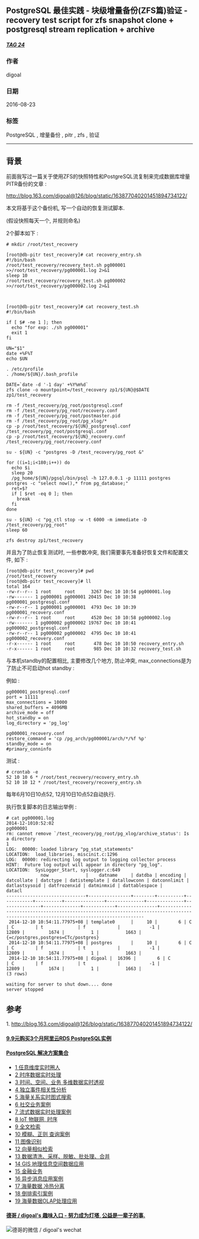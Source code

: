 ## PostgreSQL 最佳实践 - 块级增量备份(ZFS篇)验证 - recovery test script for zfs snapshot clone + postgresql stream replication + archive   
##### [TAG 24](../class/24.md)
                        
### 作者                       
digoal                        
                        
### 日期                      
2016-08-23                             
                        
### 标签                      
PostgreSQL , 增量备份 , pitr , zfs , 验证                                                
                        
----                      
                        
## 背景            
前面我写过一篇关于使用ZFS的快照特性和PostgreSQL流复制来完成数据库增量PITR备份的文章 :   
  
http://blog.163.com/digoal@126/blog/static/163877040201451894734122/  
  
本文将基于这个备份机, 写一个自动的恢复测试脚本.  
  
(假设快照每天一个, 并规则命名)  
  
2个脚本如下 :   
  
```  
# mkdir /root/test_recovery  
  
[root@db-pitr test_recovery]# cat recovery_entry.sh  
#!/bin/bash  
/root/test_recovery/recovery_test.sh pg000001 >>/root/test_recovery/pg000001.log 2>&1  
sleep 10  
/root/test_recovery/recovery_test.sh pg000002 >>/root/test_recovery/pg000002.log 2>&1  
  
  
  
[root@db-pitr test_recovery]# cat recovery_test.sh   
#!/bin/bash  
  
if [ $# -ne 1 ]; then  
  echo "for exp: ./sh pg000001"  
  exit 1  
fi  
  
UN="$1"  
date +%F%T  
echo $UN  
  
. /etc/profile  
. /home/${UN}/.bash_profile  
  
DATE=`date -d '-1 day' +%Y%m%d`  
zfs clone -o mountpoint=/test_recovery zp1/${UN}@$DATE zp1/test_recovery  
  
rm -f /test_recovery/pg_root/postgresql.conf  
rm -f /test_recovery/pg_root/recovery.conf  
rm -f /test_recovery/pg_root/postmaster.pid  
rm -f /test_recovery/pg_root/pg_xlog/*  
cp -p /root/test_recovery/${UN}_postgresql.conf /test_recovery/pg_root/postgresql.conf  
cp -p /root/test_recovery/${UN}_recovery.conf /test_recovery/pg_root/recovery.conf  
  
su - ${UN} -c "postgres -D /test_recovery/pg_root &"  
  
for ((i=1;i<180;i++)) do  
  echo $i  
  sleep 20  
  /pg_home/${UN}/pgsql/bin/psql -h 127.0.0.1 -p 11111 postgres postgres -c "select now(),* from pg_database;"  
  ret=$?  
  if [ $ret -eq 0 ]; then  
    break  
  fi  
done  
  
su - ${UN} -c "pg_ctl stop -w -t 6000 -m immediate -D /test_recovery/pg_root"  
sleep 60  
  
zfs destroy zp1/test_recovery  
```  
  
并且为了防止恢复测试时, 一些参数冲突, 我们需要事先准备好恢复文件和配置文件, 如下 :   
  
```  
[root@db-pitr test_recovery]# pwd  
/root/test_recovery  
[root@db-pitr test_recovery]# ll  
total 164  
-rw-r--r-- 1 root     root      3267 Dec 10 10:54 pg000001.log  
-rw------- 1 pg000001 pg000001 20415 Dec 10 10:38 pg000001_postgresql.conf  
-rw-r--r-- 1 pg000001 pg000001  4793 Dec 10 10:39 pg000001_recovery.conf  
-rw-r--r-- 1 root     root      4520 Dec 10 10:58 pg000002.log  
-rw------- 1 pg000002 pg000002 19767 Dec 10 10:41 pg000002_postgresql.conf  
-rw-r--r-- 1 pg000002 pg000002  4795 Dec 10 10:41 pg000002_recovery.conf  
-r-x------ 1 root     root       478 Dec 10 10:50 recovery_entry.sh  
-r-x------ 1 root     root       985 Dec 10 10:32 recovery_test.sh  
```  
  
与本机standby的配置相比, 主要修改几个地方, 防止冲突, max_connections是为了防止不可启动hot standby :   
  
例如 :   
  
```  
pg000001_postgresql.conf  
port = 11111  
max_connections = 10000  
shared_buffers = 4096MB  
archive_mode = off  
hot_standby = on  
log_directory = 'pg_log'  
  
pg000001_recovery.conf  
restore_command = 'cp /pg_arch/pg000001/arch/*/%f %p'  
standby_mode = on  
#primary_conninfo  
```  
  
测试 :   
  
```  
# crontab -e  
52 10 10 6 * /root/test_recovery/recovery_entry.sh  
52 10 10 12 * /root/test_recovery/recovery_entry.sh  
```  
  
每年6月10日10点52, 12月10日10点52自动执行.  
  
执行恢复脚本的日志输出举例 :   
  
```  
# cat pg000001.log   
2014-12-1010:52:02  
pg000001  
rm: cannot remove `/test_recovery/pg_root/pg_xlog/archive_status': Is a directory  
1  
LOG:  00000: loaded library "pg_stat_statements"  
LOCATION:  load_libraries, miscinit.c:1296  
LOG:  00000: redirecting log output to logging collector process  
HINT:  Future log output will appear in directory "pg_log".  
LOCATION:  SysLogger_Start, syslogger.c:649  
             now              |    datname     | datdba | encoding | datcollate | datctype | datistemplate | datallowconn | datconnlimit | datlastsysoid | datfrozenxid | datminmxid | dattablespace |                                                                datacl                                                                  
------------------------------+----------------+--------+----------+------------+----------+---------------+--------------+--------------+---------------+--------------+------------+---------------+--------------------------------------------------------------------------------------------------------------------------------------  
 2014-12-10 10:54:11.77975+08 | template0      |     10 |        6 | C          | C        | t             | f            |           -1 |         12809 |         1674 |          1 |          1663 | {=c/postgres,postgres=CTc/postgres}  
 2014-12-10 10:54:11.77975+08 | postgres       |     10 |        6 | C          | C        | f             | t            |           -1 |         12809 |         1674 |          1 |          1663 |   
 2014-12-10 10:54:11.77975+08 | digoal |  16396 |        6 | C          | C        | f             | t            |           -1 |         12809 |         1674 |          1 |          1663 |   
(3 rows)  
  
waiting for server to shut down.... done  
server stopped  
```  
  
## 参考  
1\. http://blog.163.com/digoal@126/blog/static/163877040201451894734122/  
    
  
  
  
  
  
  
  
  
  
  
  
  
  
  
  
  
  
  
  
  
  
  
  
  
  
  
  
  
  
  
  
  
  
  
  
  
  
  
  
  
  
  
  
  
  
  
  
  
  
  
  
  
  
  
  
#### [9.9元购买3个月阿里云RDS PostgreSQL实例](https://www.aliyun.com/database/postgresqlactivity "57258f76c37864c6e6d23383d05714ea")
  
  
#### [PostgreSQL 解决方案集合](https://yq.aliyun.com/topic/118 "40cff096e9ed7122c512b35d8561d9c8")
- [1 任意维度实时圈人](https://yq.aliyun.com/topic/118 "40cff096e9ed7122c512b35d8561d9c8")
- [2 时序数据实时处理](https://yq.aliyun.com/topic/118 "40cff096e9ed7122c512b35d8561d9c8")
- [3 时间、空间、业务 多维数据实时透视](https://yq.aliyun.com/topic/118 "40cff096e9ed7122c512b35d8561d9c8")
- [4 独立事件相关性分析](https://yq.aliyun.com/topic/118 "40cff096e9ed7122c512b35d8561d9c8")
- [5 海量关系实时图式搜索](https://yq.aliyun.com/topic/118 "40cff096e9ed7122c512b35d8561d9c8")
- [6 社交业务案例](https://yq.aliyun.com/topic/118 "40cff096e9ed7122c512b35d8561d9c8")
- [7 流式数据实时处理案例](https://yq.aliyun.com/topic/118 "40cff096e9ed7122c512b35d8561d9c8")
- [8 IoT 物联网, 时序](https://yq.aliyun.com/topic/118 "40cff096e9ed7122c512b35d8561d9c8")
- [9 全文检索](https://yq.aliyun.com/topic/118 "40cff096e9ed7122c512b35d8561d9c8")
- [10 模糊、正则 查询案例](https://yq.aliyun.com/topic/118 "40cff096e9ed7122c512b35d8561d9c8")
- [11 图像识别](https://yq.aliyun.com/topic/118 "40cff096e9ed7122c512b35d8561d9c8")
- [12 向量相似检索](https://yq.aliyun.com/topic/118 "40cff096e9ed7122c512b35d8561d9c8")
- [13 数据清洗、采样、脱敏、批处理、合并](https://yq.aliyun.com/topic/118 "40cff096e9ed7122c512b35d8561d9c8")
- [14 GIS 地理信息空间数据应用](https://yq.aliyun.com/topic/118 "40cff096e9ed7122c512b35d8561d9c8")
- [15 金融业务](https://yq.aliyun.com/topic/118 "40cff096e9ed7122c512b35d8561d9c8")
- [16 异步消息应用案例](https://yq.aliyun.com/topic/118 "40cff096e9ed7122c512b35d8561d9c8")
- [17 海量数据 冷热分离](https://yq.aliyun.com/topic/118 "40cff096e9ed7122c512b35d8561d9c8")
- [18 倒排索引案例](https://yq.aliyun.com/topic/118 "40cff096e9ed7122c512b35d8561d9c8")
- [19 海量数据OLAP处理应用](https://yq.aliyun.com/topic/118 "40cff096e9ed7122c512b35d8561d9c8")
  
  
#### [德哥 / digoal's 趣味入口 - 努力成为灯塔, 公益是一辈子的事.](https://github.com/digoal/blog/blob/master/README.md "22709685feb7cab07d30f30387f0a9ae")
  
  
![德哥的微信 / digoal's wechat](../pic/digoal_weixin.jpg "f7ad92eeba24523fd47a6e1a0e691b59")
  
